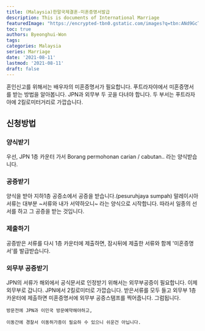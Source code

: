 ```yaml
---
title: (Malaysia)한말국제결혼-미혼증명서발급
description: This is documents of International Marriage
featuredImage: "https://encrypted-tbn0.gstatic.com/images?q=tbn:ANd9GcTKSICZjBJ6933szDU1vI0rYRkGSp9CmLQX2A&usqp=CAU"
toc: true
authors: Byeonghui-Won
tags:
categories: Malaysia
series: Marriage
date: '2021-08-11'
lastmod: '2021-08-11'
draft: false
---
```


혼인신고를 위해서는 배우자의 미혼증명서가 필요합니다. 푸트라자야에서 미혼증명서를 받는 방법을 알아봅니다. JPN과 외무부 두 곳을 다녀야 합니다. 두 부서는 푸트라자야에 2킬로미터거리로 가깝습니다.

## 신청방법 

### 양식받기

우선, JPN 1층 카운터 가서 Borang permohonan carian / cabutan..  라는 양식받습니다.

### 공증받기

양식을 받아 지하1층 공증소에서 공증을 받습니다.(pesuruhjaya sumpah)
말레이시아 서류는 대부분 ~서류와 내가 서약하오니~ 라는 양식으로 시작합니다. 따라서 일종의 선서를 하고 그 공증을 받는 것입니다. 

### 제출하기

공증받은 서류를 다시 1층 카운터에 제출하면, 잠시뒤에 제출한 서류와 함께 '미혼증명서'를 발급받습니다. 

### 외무부 공증받기 

JPN의 서류가 해외에서 공식문서로 인정받기 위해서는 외무부공증이 필요합니다. 이제 외무부로 갑니다. JPN에서 2킬로미터로 가깝습니다. 받은서류를 모두 들고 외무부 1층 카운터에 제출하면 미혼증명서에 외무부 공증스탬프를 찍어줍니다. 그럼됩니다. 


```
방문전에 JPN과 이민국 방문예약해야하고, 

이동간에 경찰서 이동허가증이 필요하 수 있으니 쉬운건 아닙니다. 
```
